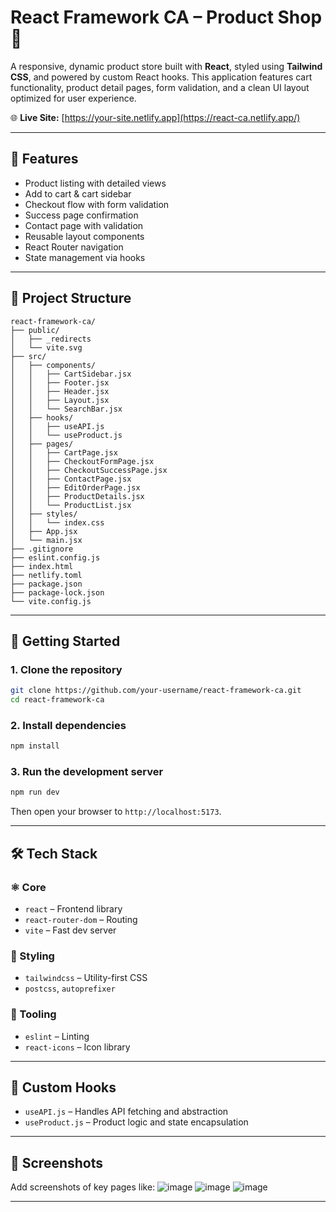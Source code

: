 # React Framework CA – Product Shop 🛒

A responsive, dynamic product store built with **React**, styled using **Tailwind CSS**, and powered by custom React hooks. This application features cart functionality, product detail pages, form validation, and a clean UI layout optimized for user experience.

🌐 **Live Site:** [https://your-site.netlify.app](https://react-ca.netlify.app/)

---

## 🧠 Features

* Product listing with detailed views
* Add to cart & cart sidebar
* Checkout flow with form validation
* Success page confirmation
* Contact page with validation
* Reusable layout components
* React Router navigation
* State management via hooks

---

## 📁 Project Structure

```
react-framework-ca/
├── public/
│   ├── _redirects
│   └── vite.svg
├── src/
│   ├── components/
│   │   ├── CartSidebar.jsx
│   │   ├── Footer.jsx
│   │   ├── Header.jsx
│   │   ├── Layout.jsx
│   │   └── SearchBar.jsx
│   ├── hooks/
│   │   ├── useAPI.js
│   │   └── useProduct.js
│   ├── pages/
│   │   ├── CartPage.jsx
│   │   ├── CheckoutFormPage.jsx
│   │   ├── CheckoutSuccessPage.jsx
│   │   ├── ContactPage.jsx
│   │   ├── EditOrderPage.jsx
│   │   ├── ProductDetails.jsx
│   │   └── ProductList.jsx
│   ├── styles/
│   │   └── index.css
│   ├── App.jsx
│   └── main.jsx
├── .gitignore
├── eslint.config.js
├── index.html
├── netlify.toml
├── package.json
├── package-lock.json
└── vite.config.js
```

---

## 🚀 Getting Started

### 1. Clone the repository

```bash
git clone https://github.com/your-username/react-framework-ca.git
cd react-framework-ca
```

### 2. Install dependencies

```bash
npm install
```

### 3. Run the development server

```bash
npm run dev
```

Then open your browser to `http://localhost:5173`.

---

## 🛠️ Tech Stack

### ⚛️ Core

* `react` – Frontend library
* `react-router-dom` – Routing
* `vite` – Fast dev server

### 🎨 Styling

* `tailwindcss` – Utility-first CSS
* `postcss`, `autoprefixer`

### 🧰 Tooling

* `eslint` – Linting
* `react-icons` – Icon library

---

## 🧪 Custom Hooks

* `useAPI.js` – Handles API fetching and abstraction
* `useProduct.js` – Product logic and state encapsulation

---

## 📸 Screenshots

Add screenshots of key pages like:
![image](https://github.com/user-attachments/assets/31c3e903-7c6a-43e5-8506-c93e6cddb01c)
![image](https://github.com/user-attachments/assets/f534e67a-db53-44a0-8f65-11e3d25887a5)
![image](https://github.com/user-attachments/assets/5177815e-3ada-4f49-b386-29c8020a29bf)


---
